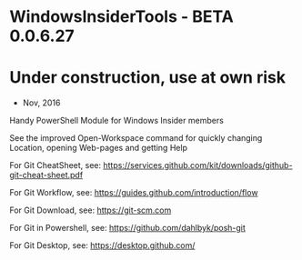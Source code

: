 # WindowsInsiderTools - BETA 0.0.6.27
# Under construction, use at own risk
+ Nov, 2016

Handy PowerShell Module for Windows Insider members

See the improved Open-Workspace command for quickly changing Location, opening Web-pages 
and getting Help

For Git CheatSheet, see: https://services.github.com/kit/downloads/github-git-cheat-sheet.pdf

For Git Workflow, see: https://guides.github.com/introduction/flow

For Git Download, see: https://git-scm.com

For Git in Powershell, see: https://github.com/dahlbyk/posh-git

For Git Desktop, see: https://desktop.github.com/
